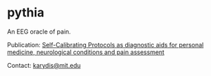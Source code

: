 pythia
======
An EEG oracle of pain.

Publication: [Self-Calibrating Protocols as diagnostic aids for personal medicine, neurological conditions and pain assessment](http://dl.acm.org/citation.cfm?doid=2910674.2935852)

Contact: karydis@mit.edu
